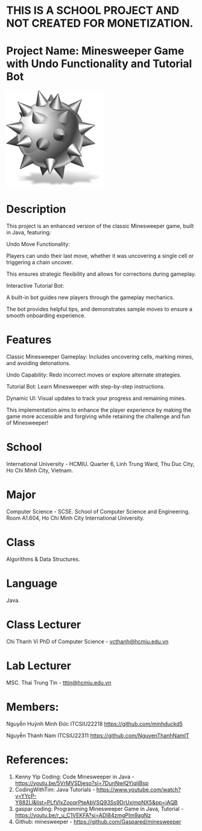 # THIS IS A SCHOOL PROJECT AND NOT CREATED FOR MONETIZATION.
# Project Name: Minesweeper Game with Undo Functionality and Tutorial Bot

![menu art](resources/minesweepericon.png)

# Description
This project is an enhanced version of the classic Minesweeper game, built in Java, featuring:

Undo Move Functionality:

Players can undo their last move, whether it was uncovering a single cell or triggering a chain uncover.

This ensures strategic flexibility and allows for corrections during gameplay.

Interactive Tutorial Bot:

A built-in bot guides new players through the gameplay mechanics.

The bot provides helpful tips, and demonstrates sample moves to ensure a smooth onboarding experience.

# Features
Classic Minesweeper Gameplay: Includes uncovering cells, marking mines, and avoiding detonations.

Undo Capability: Redo incorrect moves or explore alternate strategies.

Tutorial Bot: Learn Minesweeper with step-by-step instructions.

Dynamic UI: Visual updates to track your progress and remaining mines.

This implementation aims to enhance the player experience by making the game more accessible and forgiving while retaining the challenge and fun of Minesweeper!

# School
International University - HCMIU.
Quarter 6, Linh Trung Ward, Thu Duc City, Ho Chi Minh City, Vietnam.

# Major
Computer Science - SCSE.
School of Computer Science and Engineering.
Room A1.604, Ho Chi Minh City International University.

# Class
Algorithms & Data Structures.

# Language
Java.

# Class Lecturer
Chi Thanh Vi    PhD of Computer Science - vcthanh@hcmiu.edu.vn

#  Lab Lecturer
MSC. Thai Trung Tin - tttin@hcmiu.edu.vn

# Members:
Nguyễn Huỳnh Minh Đức              ITCSIU22218        https://github.com/minhduckd5

Nguyễn Thành Nam                   ITCSIU22311        https://github.com/NguyenThanhNamIT
# References:
1. Kenny Yip Coding: Code Minesweeper in Java - https://youtu.be/5VrMVSDjeso?si=7DunNwlQYjqljBsp
2. CodingWithTim: Java Tutorials - https://www.youtube.com/watch?v=YYcP-Y882LI&list=PLfVlxZooqrPteAbVSQ93Ss9DrUxjmpNX5&pp=iAQB
3. gaspar coding: Programming Minesweeper Game in Java, Tutorial - https://youtu.be/r_u_C1VEKFA?si=ADI84zmgPIm9agNz
4. Github: minesweeper - https://github.com/Gaspared/minesweeper
